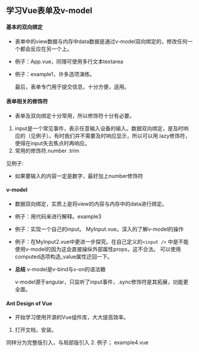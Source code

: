 ## 学习Vue表单及v-model
#### 基本的双向绑定
* 表单中的view数据与内存中data数据是通过v-model双向绑定的，修改任何一个都会反应在另一个上。
* 例子：App.vue，同理可使用多行文本textarea
* 例子：example1，许多选项演练。

  最后，表单专门用于提交信息，十分方便，适用。
#### 表单相关的修饰符
* 表单及双向绑定十分常用，所以修饰符十分有必要。
1. input是一个常见事件，表示任意输入设备的输入。数据双向绑定，是及时响应的（见例子）。有时我们并不需要及时响应显示，所以可以用.lazy修饰符，使得在input失去焦点时再响应。
2. 常用的修饰符.number  .trim
  
  见例子:
  * 如果要输入的内容一定是数字，最好加上number修饰符
#### v-model
* 数据双向绑定，实质上是将view的内容与内存中的data进行绑定。
* 例子：用代码来进行解释。example3
* 例子：实现一个自己的input。 MyInput.vue。深入的了解v-model的操作
* 例子：在MyInput2.vue中更进一步探究。在自己定义的`<input />` 中是不能使用v-model的因为这会直接操纵外部属性props，这不合法。   可以使用computed选项构造_value属性迂回一下。
* **总结** v-model是v-bind与v-on的语法糖
  
  v-model源于angular，只监听了input事件，.sync修饰符是其拓展，功能更全面。
#### Ant Design of Vue
* 开始学习使用开源的Vue组件库，大大提高效率。
1. 打开文档，安装。

  同样分为完整版引入，与局部版引入
2. 例子； example4.vue